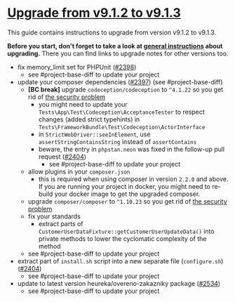 # [Upgrade from v9.1.2 to v9.1.3](https://github.com/shopsys/shopsys/compare/v9.1.2...9.1)

This guide contains instructions to upgrade from version v9.1.2 to v9.1.3.

**Before you start, don't forget to take a look at [general instructions](https://github.com/shopsys/shopsys/blob/7.3/UPGRADE.md) about upgrading.**
There you can find links to upgrade notes for other versions too.

- fix memory_limit set for PHPUnit ([#2398](https://github.com/shopsys/shopsys/pull/2398))
    - see #project-base-diff to update your project
- update your composer dependencies ([#2397](https://github.com/shopsys/shopsys/pull/2397)) (see #project-base-diff)
  - **\[BC break\]** upgrade `codeception/codeception` to `^4.1.22` so you get rid of [the security problem](https://github.com/advisories/GHSA-4574-qv3w-fcmg)
    - you might need to update your `Tests\App\Test\Codeception\AcceptanceTester` to respect changes (added strict typehints) in `Tests\FrameworkBundle\Test\Codeception\ActorInterface`
    - in `StrictWebDriver::seeInElement`, use `assertStringContainsString` instead of `assertContains`
    - beware, the entry in `phpstan.neon` was fixed in the follow-up pull request ([#2404](https://github.com/shopsys/shopsys/pull/2404))
      - see #project-base-diff to update your project
  - allow plugins in your `composer.json`
    - this is required when using composer in version `2.2.0` and above. If you are running your project in docker, you might need to re-build your docker image to get the upgraded composer.
  - upgrade `composer/composer` to `^1.10.23` so you get rid of [the security problem](https://github.com/composer/composer/security/advisories/GHSA-frqg-7g38-6gcf) 
  - fix your standards
    - extract parts of `CustomerUserDataFixture::getCustomerUserUpdateData()` into private methods to lower the cyclomatic complexity of the method
  - see #project-base-diff to update your project
- extract part of `install.sh` script into a new separate file (`configure.sh`) ([#2404](https://github.com/shopsys/shopsys/pull/2404))
  - see #project-base-diff to update your project
- update to latest version heureka/overeno-zakazniky package ([#2534](https://github.com/shopsys/shopsys/pull/2534))
  - see #project-base-diff to update your project
